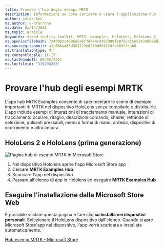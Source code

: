 ```yaml
---
title: Provare l'hub degli esempi MRTK
description: Informazioni su come caricare e usare l'applicazione hub Toolkit esempio di realtà mista nei HoloLens dispositivi.
author: polar-kev
ms.author: v-hferrone
ms.date: 01/14/2021
ms.topic: article
keywords: mixed reality toolkit, MRTK, examples, HoloLens, HoloLens 2, shaders, tooltips, hand interaction, clipping, bounding boxes, buttons, hand menus, slate, slider
ms.openlocfilehash: 724d9b2c4886d6a6f7de74c4393809f8075ca15e584336b89d339cb8c0bcd610
ms.sourcegitcommit: a1c086aa83d381129e62f9d8942f0fc889ffcab0
ms.translationtype: MT
ms.contentlocale: it-IT
ms.lasthandoff: 08/05/2021
ms.locfileid: "115203288"
---
```

# <a name="try-out-the-mrtk-examples-hub"></a>Provare l'hub degli esempi MRTK

L'app hub MrTK Examples consente di sperimentare le scene di esempio importanti di MRTK nel dispositivo HoloLens senza compilarle e distribuirle. L'app include esempi di interazioni di tracciamento manuale, interazioni di tracciamento oculare, ritaglio, descrizioni comando, shader, rettande di selezione, pulsanti pressabili, menu a forma di mano, ardesia, dispositivi di scorrimento e altro ancora.

## <a name="hololens-2-and-hololens-1st-gen"></a>HoloLens 2 e HoloLens (prima generazione)
![Pagina hub di esempi MRTK in Microsoft Store](features/images/examples-hub/ExamplesHubStore.jpg)

1. Nel dispositivo Hololens aprire l'app Microsoft Store app
2. Cercare **MRTK Examples Hub**:
3. Scaricare l'app nel dispositivo
4. Passare all'elenco di app in Hololens ed eseguire **MRTK Examples Hub**

## <a name="install-from-the-microsoft-store-web-page"></a>Eseguire l'installazione dalla Microsoft Store Web

È possibile visitare questa pagina e fare clic **su Installa nei dispositivi personali**. Selezionare il HoloLens dispositivo dall'elenco. Quando si apre Microsoft Store'app nel dispositivo, l'app verrà scaricata e installata automaticamente.

[Hub esempi MRTK - Microsoft Store](https://www.microsoft.com/p/mrtk-examples-hub/9mv8c39l2sj4)

